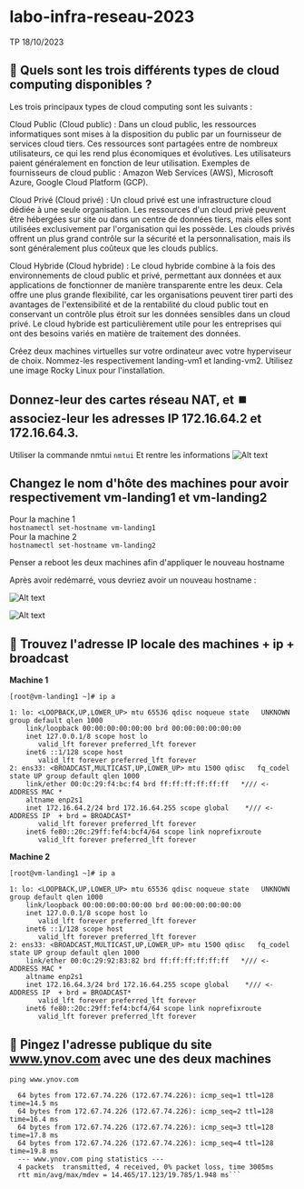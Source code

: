 

# labo-infra-reseau-2023
TP 18/10/2023


## 🎯 Quels sont les trois différents types de cloud computing disponibles ?
Les trois principaux types de cloud computing sont les suivants :

Cloud Public (Cloud public) : Dans un cloud public, les ressources informatiques sont mises à la disposition du public par un fournisseur de services cloud tiers. Ces ressources sont partagées entre de nombreux utilisateurs, ce qui les rend plus économiques et évolutives. Les utilisateurs paient généralement en fonction de leur utilisation. Exemples de fournisseurs de cloud public : Amazon Web Services (AWS), Microsoft Azure, Google Cloud Platform (GCP).

Cloud Privé (Cloud privé) : Un cloud privé est une infrastructure cloud dédiée à une seule organisation. Les ressources d'un cloud privé peuvent être hébergées sur site ou dans un centre de données tiers, mais elles sont utilisées exclusivement par l'organisation qui les possède. Les clouds privés offrent un plus grand contrôle sur la sécurité et la personnalisation, mais ils sont généralement plus coûteux que les clouds publics.

Cloud Hybride (Cloud hybride) : Le cloud hybride combine à la fois des environnements de cloud public et privé, permettant aux données et aux applications de fonctionner de manière transparente entre les deux. Cela offre une plus grande flexibilité, car les organisations peuvent tirer parti des avantages de l'extensibilité et de la rentabilité du cloud public tout en conservant un contrôle plus étroit sur les données sensibles dans un cloud privé. Le cloud hybride est particulièrement utile pour les entreprises qui ont des besoins variés en matière de traitement des données.


Créez deux machines virtuelles sur votre ordinateur avec votre hyperviseur de choix. Nommez-les respectivement landing-vm1 et landing-vm2.
Utilisez une image Rocky Linux pour l'installation.



## Donnez-leur des cartes réseau NAT, et ⏹️ associez-leur les adresses IP 172.16.64.2 et 172.16.64.3.

Utiliser la commande nmtui
```nmtui```
Et rentre les informations
![Alt text](image.png)


## Changez le nom d'hôte des machines pour avoir respectivement vm-landing1 et vm-landing2

Pour la machine 1   
```hostnamectl set-hostname vm-landing1```    
Pour la machine 2   
```hostnamectl set-hostname vm-landing2```  

Penser a reboot les deux machines afin d'appliquer le nouveau hostname   

Après avoir redémarré, vous devriez avoir un nouveau hostname :   

![Alt text](image-1.png)

![Alt text](image-2.png)

## 🎰 Trouvez l'adresse IP locale des machines + ip + broadcast

__Machine 1__

```[root@vm-landing1 ~]# ip a```
```
1: lo: <LOOPBACK,UP,LOWER_UP> mtu 65536 qdisc noqueue state   UNKNOWN group default qlen 1000  
    link/loopback 00:00:00:00:00:00 brd 00:00:00:00:00:00  
    inet 127.0.0.1/8 scope host lo  
       valid_lft forever preferred_lft forever  
    inet6 ::1/128 scope host  
       valid_lft forever preferred_lft forever  
2: ens33: <BROADCAST,MULTICAST,UP,LOWER_UP> mtu 1500 qdisc   fq_codel state UP group default qlen 1000
    link/ether 00:0c:29:f4:bc:f4 brd ff:ff:ff:ff:ff:ff   */// <- ADDRESS MAC *
    altname enp2s1
    inet 172.16.64.2/24 brd 172.16.64.255 scope global    */// <- ADDRESS IP  + brd = BROADCAST*
       valid_lft forever preferred_lft forever
    inet6 fe80::20c:29ff:fef4:bcf4/64 scope link noprefixroute
       valid_lft forever preferred_lft forever
```
__Machine 2__

```[root@vm-landing1 ~]# ip a```
```
1: lo: <LOOPBACK,UP,LOWER_UP> mtu 65536 qdisc noqueue state   UNKNOWN group default qlen 1000  
    link/loopback 00:00:00:00:00:00 brd 00:00:00:00:00:00    
    inet 127.0.0.1/8 scope host lo      
       valid_lft forever preferred_lft forever   
    inet6 ::1/128 scope host    
       valid_lft forever preferred_lft forever    
2: ens33: <BROADCAST,MULTICAST,UP,LOWER_UP> mtu 1500 qdisc   fq_codel state UP group default qlen 1000  
    link/ether 00:0c:29:92:83:82 brd ff:ff:ff:ff:ff:ff   */// <- ADDRESS MAC *  
    altname enp2s1  
    inet 172.16.64.3/24 brd 172.16.64.255 scope global    */// <- ADDRESS IP  + brd = BROADCAST*  
       valid_lft forever preferred_lft forever  
    inet6 fe80::20c:29ff:fef4:bcf4/64 scope link noprefixroute  
       valid_lft forever preferred_lft forever  
```


## 🎰 Pingez l'adresse publique du site www.ynov.com avec une des deux machines

```ping www.ynov.com```

```PING www.ynov.com (172.67.74.226) 56(84) bytes of data.
  64 bytes from 172.67.74.226 (172.67.74.226): icmp_seq=1 ttl=128 time=14.5 ms  
  64 bytes from 172.67.74.226 (172.67.74.226): icmp_seq=2 ttl=128 time=16.4 ms  
  64 bytes from 172.67.74.226 (172.67.74.226): icmp_seq=3 ttl=128 time=17.8 ms  
  64 bytes from 172.67.74.226 (172.67.74.226): icmp_seq=4 ttl=128 time=19.8 ms  
  --- www.ynov.com ping statistics ---  
  4 packets  transmitted, 4 received, 0% packet loss, time 3005ms  
  rtt min/avg/max/mdev = 14.465/17.123/19.785/1.948 ms```